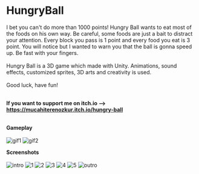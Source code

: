 # HungryBall
I bet you can't do more than 1000 points! Hungry Ball wants to eat most of the foods on his own way. Be careful, some foods are just a bait to distract your attention. Every block you pass is 1 point and every food you  eat is 3 point. You will notice but I wanted to warn you that the ball is gonna speed up. Be fast with your fingers.<br><br>
Hungry Ball is a 3D game which made with Unity. Animations, sound effects, customized sprites, 3D arts and creativity is used. <br><br>
Good luck, have fun! <br><br>

<strong>If you want to support me on itch.io --> https://mucahiterenozkur.itch.io/hungry-ball  </strong><br><br>

<strong> Gameplay </strong> <br><br>
![gif1](https://user-images.githubusercontent.com/59232592/135514888-7c2def33-2532-49b4-a8cc-f7abbe0014bf.gif)
![gif2](https://user-images.githubusercontent.com/59232592/135514901-c5f9c9f7-4402-4672-9f92-b4d326876c48.gif)

<strong> Screenshots </strong> <br><br>
![intro](https://user-images.githubusercontent.com/59232592/135514910-7e292d58-5fb8-4f03-ad38-b059d910b8c4.png)
![1](https://user-images.githubusercontent.com/59232592/135514916-607eaaa4-829f-4a19-9e79-2bd6f3bbde90.png)
![2](https://user-images.githubusercontent.com/59232592/135514922-a693c596-d886-4b76-b403-7e73d5a74553.png)
![3](https://user-images.githubusercontent.com/59232592/135514929-2e1945f2-a600-4f10-ac3d-c1513f807482.png)
![4](https://user-images.githubusercontent.com/59232592/135514935-6c936fc4-c270-4fa1-a41b-93130c55a54a.png)
![5](https://user-images.githubusercontent.com/59232592/135514946-3a029ca7-6b71-41fa-8d58-286b9955989d.png)
![outro](https://user-images.githubusercontent.com/59232592/135514961-278beb00-0bf2-41b7-8d9d-5ee6136c1434.png)

